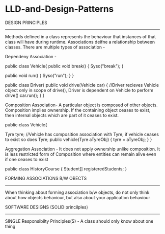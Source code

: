 # LLD-and-Design-Patterns

DESIGN PRINCIPLES
_________________

Methods defined in a class represents the behaviour that instances of that class will have during runtime.
Associations deifne a relationship between classes. There are multiple types of association - 

Dependeny Association - 

public class Vehicle{
  public void break() {
    Syso("break");
  }
  
   public void run() {
    Syso("run");
  }
}

public class Driver{
  public void drive(Vehicle car)  { //Driver recieves Vehicle object only in scope of drive(), Driver is dependent on Vehicle to perform drive()
    car.run();
  }
}


Composition Association- A particular object is composed of other objects. Composition implies ownership. If the containing object ceases to exist, then
internal objects which are part of it ceases to exist. 

public class Vehicle{

  Tyre tyre; //Vehicle has composition association with Tyre, if vehicle ceases to exist so does Tyre;
  public vehicle(Tyre aTyreObj) {
    tyre = aTyreObj;
  }
}


Aggregation Association - It does not apply ownership unlike composition. It is less restricted form of Composition where entities can remain alive even
if one ceases to exist

public class HistoryCourse {
  Student[] registeredStudents;
}

FORMING ASSOCIATIONS B/W OBECTS
_______________________________

When thinking about forming association b/w objects, do not only think about how objects behaviour, but also about your application behaviour 

SOFTWARE DESIGNS (SOLID princilples)
_______________

SINGLE Responsibilty Principles(S) - A class should only know about one thing 



